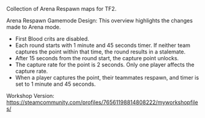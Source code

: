Collection of Arena Respawn maps for TF2.

Arena Respawn Gamemode Design: This overview highlights the changes made to Arena mode.

- First Blood crits are disabled.
- Each round starts with 1 minute and 45 seconds timer. If neither team captures the point within that time, the round results in a stalemate.
- After 15 seconds from the round start, the capture point unlocks.
- The capture rate for the point is 2 seconds. Only one player affects the capture rate.
- When a player captures the point, their teammates respawn, and timer is set to 1 minute and 45 seconds.

Workshop Version:
https://steamcommunity.com/profiles/76561198814808222/myworkshopfiles/
